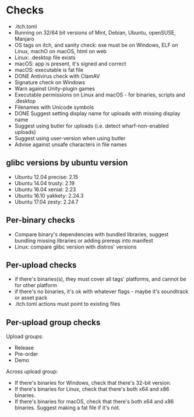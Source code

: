 # Checks

* .itch.toml
* Running on 32/64 bit versions of Mint, Debian, Ubuntu, openSUSE, Manjaro
* OS tags on itch, and sanity check: exe must be on Windows, ELF on Linux, machO on macOS, html on web
* Linux: .desktop file exists
* macOS: app is present, it's signed and correct
* macOS: executable is fat file
* DONE Antivirus check with ClamAV
* Signature check on Windows
* Warn against Unity-plugin games
* Executable permissions on Linux and macOS - for binaries, scripts and .desktop
* Filenames with Unicode symbols
* DONE Suggest setting display name for uploads with missing display name
* Suggest using butler for uploads (i.e. detect wharf-non-enabled uploads)
* Suggest using user-version when using butler
* Advise against unsafe characters in file names

## glibc versions by ubuntu version

* Ubuntu 12.04 precise: 2.15
* Ubuntu 14.04 trusty: 2.19
* Ubuntu 16.04 xenial: 2.23
* Ubuntu 16.10 yakkety: 2.24.3
* Ubuntu 17.04 zesty: 2.24.7

## Per-binary checks

* Compare binary's dependencies with bundled libraries, suggest bundling missing libraries or adding prereqs into manifest
* Linux: compare glibc version with distros' versions

## Per-upload checks

* if there's binaries(s), they must cover all tags' platforms, and cannot be for other platform
* if there's no binaries, it's ok with whatever flags - maybe it's soundtrack or asset pack
* .itch.toml actions must point to existing files

## Per-upload group checks

Upload groups:

* Release
* Pre-order
* Demo

Across upload group:

* If there's binaries for Windows, check that there's 32-bit version.
* If there's binaries for Linux, check that there's both x64 and x86 binaries.
* If there's binaries for macOS, check that there's both x64 and x86 binaries. Suggest making a fat file if it's not.
